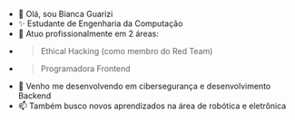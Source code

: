 - 👋 Olá, sou Bianca Guarizi
- ✨ Estudante de Engenharia da Computação
- 👀 Atuo profissionalmente em 2 áreas:
 - > Ethical Hacking (como membro do Red Team)
 - > Programadora Frontend
- 🌱 Venho me desenvolvendo em cibersegurança e desenvolvimento Backend
- 📫 Também busco novos aprendizados na área de robótica e eletrônica

<!---
bguarizi/bguarizi is a ✨ special ✨ repository because its `README.md` (this file) appears on your GitHub profile.
You can click the Preview link to take a look at your changes.
--->
